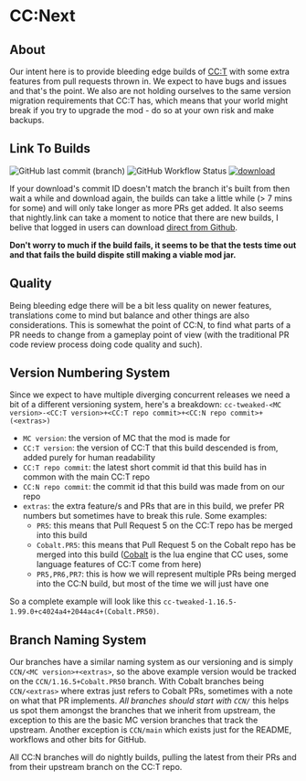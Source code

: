 # CC:Next

<!-- TODO: workflows

Find a way to make a shield that goes red when the build starts and green when the last one completes.

Each branch needs to
	Pull (rebase?) from upstream
	Pull (rebase?) from its PR (if it has one)
    Fetch custom Cobalt jar (if required)
        lua 5.2 - https://github.com/CC-Next/Cobalt/releases/download/0.5.4%2B859205c%2B484ae62%2B(PR50)/Cobalt-0.5.4+859205c+484ae62+.PR50.jar
	Build
	Test?
	Upload build artifact (and test log?)

Might not be a bad idea to add the commit ids to the artifact names, the builds to take a while and if people are too quick they might grab a build while things are in progress. Date of build could work too.
    Might want to just upload the mod jar too (skipping the other bits)

* auto delete old builds?

* find a way to trigger builds that isn't just nightly

* automatically make new branches when CC:T has a new PR

* auto build docs and host them somewhere (need to edit these files, look for "tweaked")
    * ./illuaminate.sexp
    * ./package-lock.json
    * ./package.json
    * ./doc/index.md

* upload to curseforge and stuff? copycat support? (will need to edit, look for "tweaked")
    * ./build.gradle
    * ./rollup.config.js

TODO: the following files reference CC:T and I'm reluctant to change them
    * ./src/main/resources/data/computercraft/lua/rom/motd.txt
    * ./src/main/java/dan200/computercraft/core/apis/http/request/HttpResponseHandle.java
    * ./src/main/java/dan200/computercraft/api/lua/GenericSource.java
    * ./doc/stub/os.lua
    * ./src/main/resources/data/computercraft/lua/rom/programs/http/wget.lua
    * ./src/main/resources/data/computercraft/lua/rom/programs/http/pastebin.lua
    * ./src/main/resources/data/computercraft/lua/rom/help/whatsnew.md

-->



## About

Our intent here is to provide bleeding edge builds of [CC:T](https://github.com/cc-tweaked/CC-Tweaked) with some extra features from pull requests thrown in. We expect to have bugs and issues and that's the point. We also are not holding ourselves to the same version migration requirements that CC:T has, which means that your world might break if you try to upgrade the mod - do so at your own risk and make backups.

## Link To Builds
![GitHub last commit (branch)](https://img.shields.io/github/last-commit/CC-Next/CC-Next/mc-1.18.x?label=updated)  ![GitHub Workflow Status](https://img.shields.io/github/workflow/status/CC-Next/CC-Next/update-and-build)  [![download](https://img.shields.io/badge/download-latest%20jars-brightgreen)](https://nightly.link/CC-Next/CC-Next/workflows/update-and-build/CCN%2Fmain)

If your download's commit ID doesn't match the branch it's built from then wait a while and download again, the builds can take a little while (> 7 mins for some) and will only take longer as more PRs get added. It also seems that nightly.link can take a moment to notice that there are new builds, I belive that logged in users can download [direct from Github](https://github.com/CC-Next/CC-Next/actions/workflows/update-and-build.yml).

**Don't worry to much if the build fails, it seems to be that the tests time out and that fails the build dispite still making a viable mod jar.**

## Quality

Being bleeding edge there will be a bit less quality on newer features, translations come to mind but balance and other things are also considerations. This is somewhat the point of CC:N, to find what parts of a PR needs to change from a gameplay point of view (with the traditional PR code review process doing code quality and such).

## Version Numbering System

Since we expect to have multiple diverging concurrent releases we need a bit of a different versioning system, here's a breakdown:
`cc-tweaked-<MC version>-<CC:T version>+<CC:T repo commit>+<CC:N repo commit>+(<extras>)`

* `MC version`: the version of MC that the mod is made for
* `CC:T version`: the version of CC:T that this build descended is from, added purely for human readability
* `CC:T repo commit`: the latest short commit id that this build has in common with the main CC:T repo
* `CC:N repo commit`: the commit id that this build was made from on our repo
* `extras`: the extra feature/s and PRs that are in this build, we prefer PR numbers but sometimes have to break this rule. Some examples:
  * `PR5`: this means that Pull Request 5 on the CC:T repo has be merged into this build
  * `Cobalt.PR5`: this means that Pull Request 5 on the Cobalt repo has be merged into this build ([Cobalt](https://github.com/SquidDev/Cobalt) is the lua engine that CC uses, some language features of CC:T come from here)
  * `PR5,PR6,PR7`: this is how we will represent multiple PRs being merged into the CC:N build, but most of the time we will just have one

So a complete example will look like this `cc-tweaked-1.16.5-1.99.0+c4024a4+2044ac4+(Cobalt.PR50)`.
<!-- TODO: from @Merith-TK : `cc-tweaked_<version>_<commit>-mc<version>-ccn_<commit>-<extras>` -->

## Branch Naming System

Our branches have a similar naming system as our versioning and is simply `CCN/<MC version>+<extras>`, so the above example version would be tracked on the `CCN/1.16.5+Cobalt.PR50` branch. With Cobalt branches being `CCN/<extras>` where extras just refers to Cobalt PRs, sometimes with a note on what that PR implements. *All branches should start with `CCN/`* this helps us spot them amongst the branches that we inherit from upstream, the exception to this are the basic MC version branches that track the upstream. Another exception is `CCN/main` which exists just for the README, workflows and other bits for GitHub.

All CC:N branches will do nightly builds, pulling the latest from their PRs and from their upstream branch on the CC:T repo.
